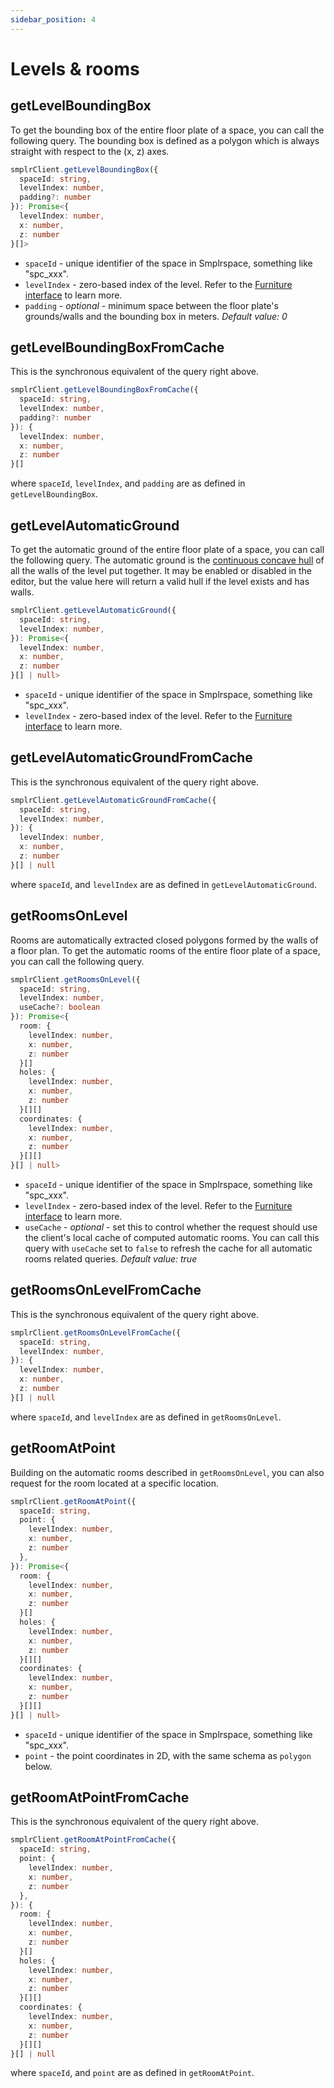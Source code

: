 ```yaml
---
sidebar_position: 4
---
```


# Levels & rooms

## getLevelBoundingBox

To get the bounding box of the entire floor plate of a space, you can call the following query. The bounding box is defined as a polygon which is always straight with respect to the (x, z) axes.

```ts
smplrClient.getLevelBoundingBox({
  spaceId: string,
  levelIndex: number,
  padding?: number
}): Promise<{
  levelIndex: number,
  x: number,
  z: number
}[]>
```

- `spaceId` - unique identifier of the space in Smplrspace, something like "spc_xxx".
- `levelIndex` - zero-based index of the level. Refer to the [Furniture interface](/api-reference/queryclient/furniture#furniture-interface) to learn more.
- `padding` - _optional_ - minimum space between the floor plate's grounds/walls and the bounding box in meters. _Default value: 0_

## getLevelBoundingBoxFromCache

This is the synchronous equivalent of the query right above.

```ts
smplrClient.getLevelBoundingBoxFromCache({
  spaceId: string,
  levelIndex: number,
  padding?: number
}): {
  levelIndex: number,
  x: number,
  z: number
}[]
```

where `spaceId`, `levelIndex`, and `padding` are as defined in `getLevelBoundingBox`.

## getLevelAutomaticGround

To get the automatic ground of the entire floor plate of a space, you can call the following query. The automatic ground is the [continuous concave hull](/api-reference/queryclient/geometry#getlinesconcavehull) of all the walls of the level put together. It may be enabled or disabled in the editor, but the value here will return a valid hull if the level exists and has walls.

```ts
smplrClient.getLevelAutomaticGround({
  spaceId: string,
  levelIndex: number,
}): Promise<{
  levelIndex: number,
  x: number,
  z: number
}[] | null>
```

- `spaceId` - unique identifier of the space in Smplrspace, something like "spc_xxx".
- `levelIndex` - zero-based index of the level. Refer to the [Furniture interface](/api-reference/queryclient/furniture#furniture-interface) to learn more.

## getLevelAutomaticGroundFromCache

This is the synchronous equivalent of the query right above.

```ts
smplrClient.getLevelAutomaticGroundFromCache({
  spaceId: string,
  levelIndex: number,
}): {
  levelIndex: number,
  x: number,
  z: number
}[] | null
```

where `spaceId`, and `levelIndex` are as defined in `getLevelAutomaticGround`.

## getRoomsOnLevel

Rooms are automatically extracted closed polygons formed by the walls of a floor plan. To get the automatic rooms of the entire floor plate of a space, you can call the following query.

```ts
smplrClient.getRoomsOnLevel({
  spaceId: string,
  levelIndex: number,
  useCache?: boolean
}): Promise<{
  room: {
    levelIndex: number,
    x: number,
    z: number
  }[]
  holes: {
    levelIndex: number,
    x: number,
    z: number
  }[][]
  coordinates: {
    levelIndex: number,
    x: number,
    z: number
  }[][]
}[] | null>
```

- `spaceId` - unique identifier of the space in Smplrspace, something like "spc_xxx".
- `levelIndex` - zero-based index of the level. Refer to the [Furniture interface](/api-reference/queryclient/furniture#furniture-interface) to learn more.
- `useCache` - _optional_ - set this to control whether the request should use the client's local cache of computed automatic rooms. You can call this query with `useCache` set to `false` to refresh the cache for all automatic rooms related queries. _Default value: true_

## getRoomsOnLevelFromCache

This is the synchronous equivalent of the query right above.

```ts
smplrClient.getRoomsOnLevelFromCache({
  spaceId: string,
  levelIndex: number,
}): {
  levelIndex: number,
  x: number,
  z: number
}[] | null
```

where `spaceId`, and `levelIndex` are as defined in `getRoomsOnLevel`.

## getRoomAtPoint

Building on the automatic rooms described in `getRoomsOnLevel`, you can also request for the room located at a specific location.

```ts
smplrClient.getRoomAtPoint({
  spaceId: string,
  point: {
    levelIndex: number,
    x: number,
    z: number
  },
}): Promise<{
  room: {
    levelIndex: number,
    x: number,
    z: number
  }[]
  holes: {
    levelIndex: number,
    x: number,
    z: number
  }[][]
  coordinates: {
    levelIndex: number,
    x: number,
    z: number
  }[][]
}[] | null>
```

- `spaceId` - unique identifier of the space in Smplrspace, something like "spc_xxx".
- `point` - the point coordinates in 2D, with the same schema as `polygon` below.

## getRoomAtPointFromCache

This is the synchronous equivalent of the query right above.

```ts
smplrClient.getRoomAtPointFromCache({
  spaceId: string,
  point: {
    levelIndex: number,
    x: number,
    z: number
  },
}): {
  room: {
    levelIndex: number,
    x: number,
    z: number
  }[]
  holes: {
    levelIndex: number,
    x: number,
    z: number
  }[][]
  coordinates: {
    levelIndex: number,
    x: number,
    z: number
  }[][]
}[] | null
```

where `spaceId`, and `point` are as defined in `getRoomAtPoint`.
